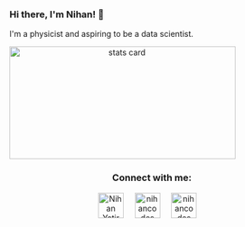 ### Hi there, I'm Nihan! 👋
I'm a physicist and aspiring to be a data scientist. 

<a align= "center" href="https://github.com/nihanyatir">
  <img alt= "stats card" height="200px" width="400" src="https://github-readme-stats.vercel.app/api?username=nihanyatir&theme=cobalt&show_icons=true&count_private=true&hide=stars,prs,issues,contribs" />  
</a>

<h3 align="center">Connect with me:</h3>
<p align="center">
<a href="https://www.linkedin.com/in/nihanyatir/" target="blank"><img align="center" src="https://image.flaticon.com/icons/png/512/145/145807.png" alt="Nihan Yatir" height="45" width="45" /></a>&nbsp;&nbsp;&nbsp;&nbsp;
</a>
<a href="https://twitter.com/nihancodes" target="blank"><img align="center" src="https://image.flaticon.com/icons/png/512/733/733579.png" alt="nihancodes" height="45" width="45" /></a> &nbsp;&nbsp;&nbsp;
<a href="https://nihancodes.com/" target="blank"><img align="center" src="https://image.flaticon.com/icons/png/512/975/975645.png" alt="nihancodes" height="45" width="45" /></a> &nbsp;&nbsp;&nbsp;
</p>

<!--
**nihanyatir/nihanyatir** is a ✨ _special_ ✨ repository because its `README.md` (this file) appears on your GitHub profile.

Here are some ideas to get you started:

- 🔭 I’m currently working on ...
- 🌱 I’m currently learning ...
- 👯 I’m looking to collaborate on ...
- 🤔 I’m looking for help with ...
- 💬 Ask me about ...
- 📫 How to reach me: ...
- 😄 Pronouns: ...
- ⚡ Fun fact: ...
-->
